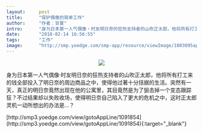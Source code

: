 ```yaml
---
layout:     post
title:      "保护偶像的简单工作"
author:     "作者：甘夏"
intro:      "身为日本第一人气偶像‧时友明日奈的狂热支持者的山吹正太郎，他将所有打工来的钱全部投入了明日奈的周边商品之中，使得他过著十分拮据的生活。突然有一天，真正的明日奈竟然出现在他的公寓里，其目竟然是为了狙击掉一个变态跟踪狂？不过结果却以失败收场，使得明日奈自己陷入了更大的危机之中，这时正太郎灵机一动所想出的办法是…？"
date:       "2018-02-14 16:56:55"
tags:       "工作"
image:      "http://smp.yoedge.com/smp-app/resource/viewImage/1003095appline.png"
---
```

<div style="text-align: center">
<p><img src="http://smp.yoedge.com/smp-app/resource/viewImage/1003095appline.png"/></p>
</div>
<p class="post-meta">
<span>身为日本第一人气偶像‧时友明日奈的狂热支持者的山吹正太郎，他将所有打工来的钱全部投入了明日奈的周边商品之中，使得他过著十分拮据的生活。突然有一天，真正的明日奈竟然出现在他的公寓里，其目竟然是为了狙击掉一个变态跟踪狂？不过结果却以失败收场，使得明日奈自己陷入了更大的危机之中，这时正太郎灵机一动所想出的办法是…？</span>
</p>
[http://smp3.yoedge.com/view/gotoAppLine/1091854](http://smp3.yoedge.com/view/gotoAppLine/1091854){:target="_blank"}


